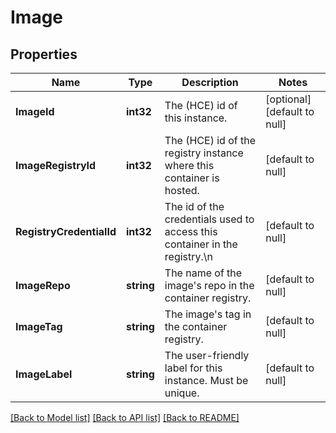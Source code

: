 # Image

## Properties
Name | Type | Description | Notes
------------ | ------------- | ------------- | -------------
**ImageId** | **int32** | The (HCE) id of this instance. | [optional] [default to null]
**ImageRegistryId** | **int32** | The (HCE) id of the registry instance where this container is hosted. | [default to null]
**RegistryCredentialId** | **int32** | The id of the credentials used to access this container in the registry.\n | [default to null]
**ImageRepo** | **string** | The name of the image&#39;s repo in the container registry. | [default to null]
**ImageTag** | **string** | The image&#39;s tag in the container registry. | [default to null]
**ImageLabel** | **string** | The user-friendly label for this instance. Must be unique. | [default to null]

[[Back to Model list]](../README.md#documentation-for-models) [[Back to API list]](../README.md#documentation-for-api-endpoints) [[Back to README]](../README.md)


